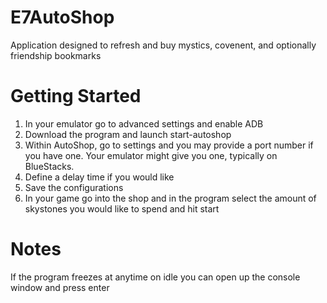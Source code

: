 # E7AutoShop
Application designed to refresh and buy mystics, covenent, and optionally friendship bookmarks

# Getting Started
1. In your emulator go to advanced settings and enable ADB
2. Download the program and launch start-autoshop
3. Within AutoShop, go to settings and you may provide a port number if you have one. Your emulator might give you one, typically on BlueStacks.
4. Define a delay time if you would like
5. Save the configurations
6. In your game go into the shop and in the program select the amount of skystones you would like to spend and hit start

# Notes
If the program freezes at anytime on idle you can open up the console window and press enter
